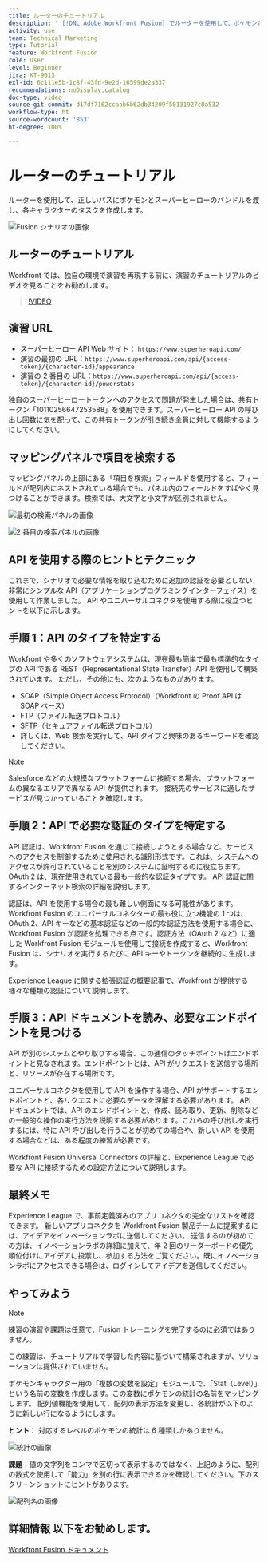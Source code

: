 ```yaml
---
title: ルーターのチュートリアル
description: ' [!DNL Adobe Workfront Fusion] でルーターを使用して、ポケモンとスーパーヒーローのバンドルを正しいパスに渡す方法を学びます。'
activity: use
team: Technical Marketing
type: Tutorial
feature: Workfront Fusion
role: User
level: Beginner
jira: KT-9013
exl-id: 6c111e5b-1c8f-43fd-9e2d-16599de2a337
recommendations: noDisplay,catalog
doc-type: video
source-git-commit: d17df7162ccaab6b62db34209f50131927c0a532
workflow-type: ht
source-wordcount: '853'
ht-degree: 100%

---
```


# ルーターのチュートリアル

ルーターを使用して、正しいパスにポケモンとスーパーヒーローのバンドルを渡し、各キャラクターのタスクを作成します。

![Fusion シナリオの画像](assets/universal-connectors-and-routing-2.png)

## ルーターのチュートリアル

Workfront では、独自の環境で演習を再現する前に、演習のチュートリアルのビデオを見ることをお勧めします。

>[!VIDEO](https://video.tv.adobe.com/v/335272/?quality=12&learn=on&enablevpops)

## 演習 URL

* スーパーヒーロー API Web サイト： `https://www.superheroapi.com/`
* 演習の最初の URL：`https://www.superheroapi.com/api/{access-token}/{character-id}/appearance`
* 演習の 2 番目の URL：`https://www.superheroapi.com/api/{access-token}/{character-id}/powerstats`

独自のスーパーヒーロートークンへのアクセスで問題が発生した場合は、共有トークン「10110256647253588」を使用できます。スーパーヒーロー API の呼び出し回数に気を配って、この共有トークンが引き続き全員に対して機能するようにしてください。



## マッピングパネルで項目を検索する

マッピングパネルの上部にある「項目を検索」フィールドを使用すると、フィールドが配列内にネストされている場合でも、パネル内のフィールドをすばやく見つけることができます。検索では、大文字と小文字が区別されません。

![最初の検索パネルの画像](assets/universal-connectors-and-routing-3.png)

![2 番目の検索パネルの画像](assets/universal-connectors-and-routing-4.png)

## API を使用する際のヒントとテクニック

これまで、シナリオで必要な情報を取り込むために追加の認証を必要としない、非常にシンプルな API（アプリケーションプログラミングインターフェイス）を使用して作業しました。 API やユニバーサルコネクタを使用する際に役立つヒントを以下に示します。

## 手順 1：API のタイプを特定する

Workfront や多くのソフトウェアシステムは、現在最も簡単で最も標準的なタイプの API である REST（Representational State Transfer）API を使用して構築されています。 ただし、その他にも、次のようなものがあります。

* SOAP（Simple Object Access Protocol）（Workfront の Proof API は SOAP ベース）
* FTP（ファイル転送プロトコル）
* SFTP（セキュアファイル転送プロトコル）
* 詳しくは、Web 検索を実行して、API タイプと興味のあるキーワードを確認してください。

>[!NOTE]
>
>Salesforce などの大規模なプラットフォームに接続する場合、プラットフォームの異なるエリアで異なる API が提供されます。 接続先のサービスに適したサービスが見つかっていることを確認します。

## 手順 2：API で必要な認証のタイプを特定する

API 認証は、Workfront Fusion を通じて接続しようとする場合など、サービスへのアクセスを制御するために使用される識別形式です。これは、システムへのアクセスが許可されていることを別のシステムに証明するのに役立ちます。 OAuth 2 は、現在使用されている最も一般的な認証タイプです。 API 認証に関するインターネット検索の詳細を説明します。

認証は、API を使用する場合の最も難しい側面になる可能性があります。 Workfront Fusion のユニバーサルコネクターの最も役に立つ機能の 1 つは、OAuth 2、API キーなどの基本認証などの一般的な認証方法を使用する場合に、Workfront Fusion が認証を処理できる点です。認証方法（OAuth 2 など）に適した Workfront Fusion モジュールを使用して接続を作成すると、Workfront Fusion は、シナリオを実行するたびに API キーやトークンを継続的に生成します。

Experience League に関する拡張認証の概要記事で、Workfront が提供する様々な種類の認証について説明します。

## 手順 3：API ドキュメントを読み、必要なエンドポイントを見つける

API が別のシステムとやり取りする場合、この通信のタッチポイントはエンドポイントと見なされます。エンドポイントとは、API がリクエストを送信する場所と、リソースが存在する場所です。

ユニバーサルコネクタを使用して API を操作する場合、API がサポートするエンドポイントと、各リクエストに必要なデータを理解する必要があります。 API ドキュメントでは、API のエンドポイントと、作成、読み取り、更新、削除などの一般的な操作の実行方法を説明する必要があります。これらの呼び出しを実行するには、特に API 呼び出しを行うことが初めての場合や、新しい API を使用する場合などは、ある程度の練習が必要です。

Workfront Fusion Universal Connectors の詳細と、Experience League で必要な API に接続するための設定方法について説明します。

## 最終メモ

Experience League で、事前定義済みのアプリコネクタの完全なリストを確認できます。 新しいアプリコネクタを Workfront Fusion 製品チームに提案するには、アイデアをイノベーションラボに送信してください。 送信するのが初めての方は、イノベーションラボの詳細に加えて、年 2 回のリーダーボードの優先順位付けにアイデアに投票し、参加する方法をご覧ください。既にイノベーションラボにアクセスできる場合は、ログインしてアイデアを送信してください。

## やってみよう

>[!NOTE]
>
>練習の演習や課題は任意で、Fusion トレーニングを完了するのに必須ではありません。

この練習は、チュートリアルで学習した内容に基づいて構築されますが、ソリューションは提供されていません。

ポケモンキャラクター用の「複数の変数を設定」モジュールで、「Stat（Level）」という名前の変数を作成します。この変数にポケモンの統計の名前をマッピングします。 配列値機能を使用して、配列の表示方法を変更し、各統計が以下のように新しい行になるようにします。

**ヒント**： 対応するレベルのポケモンの統計は 6 種類しかありません。

![統計の画像](assets/universal-connectors-and-routing-5.png)

**課題**：値の文字列をコンマで区切って表示するのではなく、上記のように、配列の数式を使用して「能力」を別の行に表示できるかを確認してください。下のスクリーンショットにヒントがあります。

![配列名の画像](assets/universal-connectors-and-routing-6.png)

## 詳細情報 以下をお勧めします。

[Workfront Fusion ドキュメント](https://experienceleague.adobe.com/docs/workfront/using/adobe-workfront-fusion/workfront-fusion-2.html?lang=ja)
